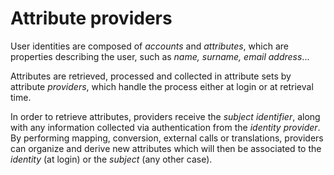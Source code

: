 # Attribute providers

User identities are composed of *accounts* and *attributes*, which are properties describing the user, such as *name, surname, email address*...

Attributes are retrieved, processed and collected in attribute sets by attribute *providers*, which handle the process either at login or at retrieval time.

In order to retrieve attributes, providers receive the *subject identifier*, along with any information collected via authentication from the *identity provider*. By performing mapping, conversion, external calls or translations, providers can organize and derive new attributes which will then be associated to the *identity* (at login) or the *subject* (any other case).

